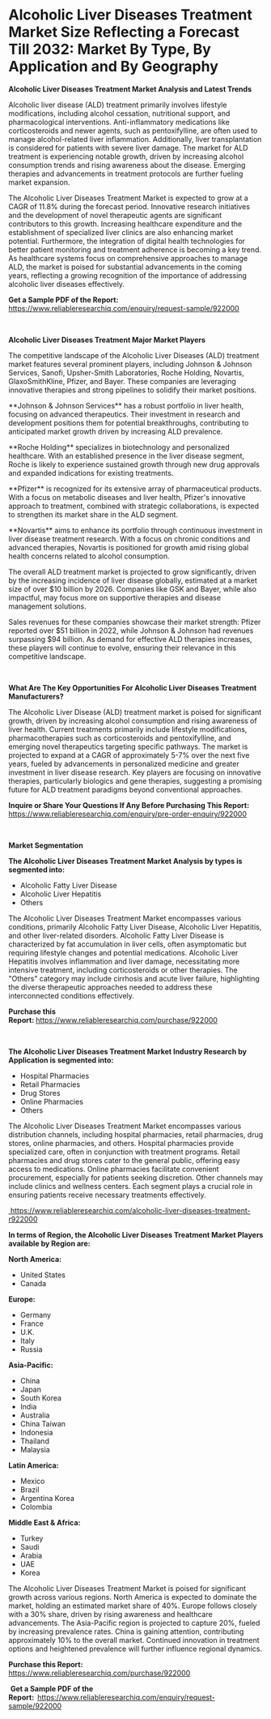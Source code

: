 <p><h1>Alcoholic Liver Diseases Treatment Market Size Reflecting a Forecast Till 2032: Market By Type, By Application and By Geography</h1></p><p><strong>Alcoholic Liver Diseases Treatment Market Analysis and Latest Trends</strong></p>
<p><p>Alcoholic liver disease (ALD) treatment primarily involves lifestyle modifications, including alcohol cessation, nutritional support, and pharmacological interventions. Anti-inflammatory medications like corticosteroids and newer agents, such as pentoxifylline, are often used to manage alcohol-related liver inflammation. Additionally, liver transplantation is considered for patients with severe liver damage. The market for ALD treatment is experiencing notable growth, driven by increasing alcohol consumption trends and rising awareness about the disease. Emerging therapies and advancements in treatment protocols are further fueling market expansion. </p><p>The Alcoholic Liver Diseases Treatment Market is expected to grow at a CAGR of 11.8% during the forecast period. Innovative research initiatives and the development of novel therapeutic agents are significant contributors to this growth. Increasing healthcare expenditure and the establishment of specialized liver clinics are also enhancing market potential. Furthermore, the integration of digital health technologies for better patient monitoring and treatment adherence is becoming a key trend. As healthcare systems focus on comprehensive approaches to manage ALD, the market is poised for substantial advancements in the coming years, reflecting a growing recognition of the importance of addressing alcoholic liver diseases effectively.</p></p>
<p><strong>Get a Sample PDF of the Report:&nbsp;</strong> <a href="https://www.reliableresearchiq.com/enquiry/request-sample/922000?utm_campaign=3544&utm_medium=2&utm_source=Github&utm_content=ia&utm_term=18042025&utm_id=alcoholic-liver-diseases-treatment">https://www.reliableresearchiq.com/enquiry/request-sample/922000</a></p>
<p>&nbsp;</p>
<p><strong>Alcoholic Liver Diseases Treatment Major Market Players</strong></p>
<p><p>The competitive landscape of the Alcoholic Liver Diseases (ALD) treatment market features several prominent players, including Johnson & Johnson Services, Sanofi, Upsher-Smith Laboratories, Roche Holding, Novartis, GlaxoSmithKline, Pfizer, and Bayer. These companies are leveraging innovative therapies and strong pipelines to solidify their market positions.</p><p>**Johnson & Johnson Services** has a robust portfolio in liver health, focusing on advanced therapeutics. Their investment in research and development positions them for potential breakthroughs, contributing to anticipated market growth driven by increasing ALD prevalence.</p><p>**Roche Holding** specializes in biotechnology and personalized healthcare. With an established presence in the liver disease segment, Roche is likely to experience sustained growth through new drug approvals and expanded indications for existing treatments.</p><p>**Pfizer** is recognized for its extensive array of pharmaceutical products. With a focus on metabolic diseases and liver health, Pfizer's innovative approach to treatment, combined with strategic collaborations, is expected to strengthen its market share in the ALD segment.</p><p>**Novartis** aims to enhance its portfolio through continuous investment in liver disease treatment research. With a focus on chronic conditions and advanced therapies, Novartis is positioned for growth amid rising global health concerns related to alcohol consumption.</p><p>The overall ALD treatment market is projected to grow significantly, driven by the increasing incidence of liver disease globally, estimated at a market size of over $10 billion by 2026. Companies like GSK and Bayer, while also impactful, may focus more on supportive therapies and disease management solutions.</p><p>Sales revenues for these companies showcase their market strength: Pfizer reported over $51 billion in 2022, while Johnson & Johnson had revenues surpassing $94 billion. As demand for effective ALD therapies increases, these players will continue to evolve, ensuring their relevance in this competitive landscape.</p></p>
<p>&nbsp;</p>
<p><strong>What Are The Key Opportunities For Alcoholic Liver Diseases Treatment Manufacturers?</strong></p>
<p><p>The Alcoholic Liver Disease (ALD) treatment market is poised for significant growth, driven by increasing alcohol consumption and rising awareness of liver health. Current treatments primarily include lifestyle modifications, pharmacotherapies such as corticosteroids and pentoxifylline, and emerging novel therapeutics targeting specific pathways. The market is projected to expand at a CAGR of approximately 5-7% over the next five years, fueled by advancements in personalized medicine and greater investment in liver disease research. Key players are focusing on innovative therapies, particularly biologics and gene therapies, suggesting a promising future for ALD treatment paradigms beyond conventional approaches.</p></p>
<p><strong>Inquire or Share Your Questions If Any Before Purchasing This Report:</strong> <a href="https://www.reliableresearchiq.com/enquiry/pre-order-enquiry/922000?utm_campaign=3544&utm_medium=2&utm_source=Github&utm_content=ia&utm_term=18042025&utm_id=alcoholic-liver-diseases-treatment">https://www.reliableresearchiq.com/enquiry/pre-order-enquiry/922000</a></p>
<p>&nbsp;</p>
<p><strong>Market Segmentation</strong></p>
<p><strong>The Alcoholic Liver Diseases Treatment Market Analysis by types is segmented into:</strong></p>
<p><ul><li>Alcoholic Fatty Liver Disease</li><li>Alcoholic Liver Hepatitis</li><li>Others</li></ul></p>
<p><p>The Alcoholic Liver Diseases Treatment Market encompasses various conditions, primarily Alcoholic Fatty Liver Disease, Alcoholic Liver Hepatitis, and other liver-related disorders. Alcoholic Fatty Liver Disease is characterized by fat accumulation in liver cells, often asymptomatic but requiring lifestyle changes and potential medications. Alcoholic Liver Hepatitis involves inflammation and liver damage, necessitating more intensive treatment, including corticosteroids or other therapies. The "Others" category may include cirrhosis and acute liver failure, highlighting the diverse therapeutic approaches needed to address these interconnected conditions effectively.</p></p>
<p><strong>Purchase this Report:&nbsp;</strong><a href="https://www.reliableresearchiq.com/purchase/922000?utm_campaign=3544&utm_medium=2&utm_source=Github&utm_content=ia&utm_term=18042025&utm_id=alcoholic-liver-diseases-treatment">https://www.reliableresearchiq.com/purchase/922000</a></p>
<p>&nbsp;</p>
<p><strong>The Alcoholic Liver Diseases Treatment Market Industry Research by Application is segmented into:</strong></p>
<p><ul><li>Hospital Pharmacies</li><li>Retail Pharmacies</li><li>Drug Stores</li><li>Online Pharmacies</li><li>Others</li></ul></p>
<p><p>The Alcoholic Liver Diseases Treatment Market encompasses various distribution channels, including hospital pharmacies, retail pharmacies, drug stores, online pharmacies, and others. Hospital pharmacies provide specialized care, often in conjunction with treatment programs. Retail pharmacies and drug stores cater to the general public, offering easy access to medications. Online pharmacies facilitate convenient procurement, especially for patients seeking discretion. Other channels may include clinics and wellness centers. Each segment plays a crucial role in ensuring patients receive necessary treatments effectively.</p></p>
<p><a href="https://www.reliableresearchiq.com/alcoholic-liver-diseases-treatment-r922000?utm_campaign=3544&utm_medium=2&utm_source=Github&utm_content=ia&utm_term=18042025&utm_id=alcoholic-liver-diseases-treatment">&nbsp;https://www.reliableresearchiq.com/alcoholic-liver-diseases-treatment-r922000</a></p>
<p><strong>In terms of Region, the Alcoholic Liver Diseases Treatment Market Players available by Region are:</strong></p>
<p>
    <p> <strong> North America: </strong>
        <ul>
            <li>United States</li>
            <li>Canada</li>
        </ul>
        </p> 
    <p> <strong> Europe: </strong>
        <ul>
            <li>Germany</li>
            <li>France</li>
            <li>U.K.</li>
            <li>Italy</li>
            <li>Russia</li>
        </ul>
        </p> 
    <p> <strong> Asia-Pacific: </strong>
        <ul>
            <li>China</li>
            <li>Japan</li>
            <li>South Korea</li>
            <li>India</li>
            <li>Australia</li>
            <li>China Taiwan</li>
            <li>Indonesia</li>
            <li>Thailand</li>
            <li>Malaysia</li>
        </ul>
        </p> 
    <p> <strong> Latin America: </strong>
        <ul>
            <li>Mexico</li>
            <li>Brazil</li>
            <li>Argentina Korea</li>
            <li>Colombia</li>
        </ul>
        </p> 
    <p> <strong> Middle East & Africa: </strong>
        <ul>
            <li>Turkey</li>
            <li>Saudi</li>
            <li>Arabia</li>
            <li>UAE</li>
            <li>Korea</li>
        </ul>
    </p>
    </p>
<p><p>The Alcoholic Liver Diseases Treatment Market is poised for significant growth across various regions. North America is expected to dominate the market, holding an estimated market share of 40%. Europe follows closely with a 30% share, driven by rising awareness and healthcare advancements. The Asia-Pacific region is projected to capture 20%, fueled by increasing prevalence rates. China is gaining attention, contributing approximately 10% to the overall market. Continued innovation in treatment options and heightened prevalence will further influence regional dynamics.</p></p>
<p><strong>Purchase this Report: </strong><a href="https://www.reliableresearchiq.com/purchase/922000?utm_campaign=3544&utm_medium=2&utm_source=Github&utm_content=ia&utm_term=18042025&utm_id=alcoholic-liver-diseases-treatment">https://www.reliableresearchiq.com/purchase/922000</a></p>
<p>&nbsp;<strong>Get a Sample PDF of the Report:&nbsp;&nbsp;</strong><a href="https://www.reliableresearchiq.com/enquiry/request-sample/922000?utm_campaign=3544&utm_medium=2&utm_source=Github&utm_content=ia&utm_term=18042025&utm_id=alcoholic-liver-diseases-treatment">https://www.reliableresearchiq.com/enquiry/request-sample/922000</a></p>
<p><strong></strong></p>
<p><p></p><p></p><p></p></p>